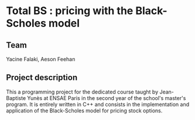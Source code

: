 # Total BS : pricing with the Black-Scholes model

## Team
Yacine Falaki, Aeson Feehan

## Project description
This a programming project for the dedicated course taught by Jean-Baptiste Yunès at ENSAE Paris in the second year of the school's master's program. It is entirely written in C++ and consists in the implementation and application of the Black-Scholes model for pricing stock options.
